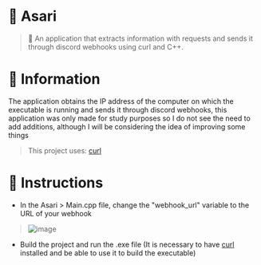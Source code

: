 # 🤖 Asari

> 📜 An application that extracts information with requests and sends it through discord webhooks using curl and C++.

# 💫 Information

The application obtains the IP address of the computer on which the executable is running and sends it through discord webhooks, this application was only made for study purposes so I do not see the need to add additions, although I will be considering the idea of improving some things
> This project uses: [curl](https://curl.se/)

# 📖 Instructions

+ In the Asari > Main.cpp file, change the "webhook_url" variable to the URL of your webhook
> ![image](https://github.com/RiothDev/Asari/assets/109932988/e6692f08-55dd-4f08-b6e6-621b8bb351c6)

+ Build the project and run the .exe file (It is necessary to have [curl](https://curl.se/) installed and be able to use it to build the executable)
